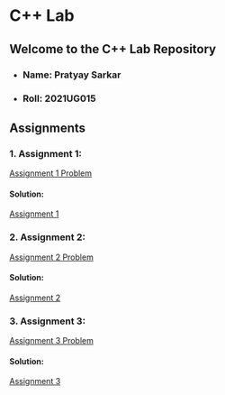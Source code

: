 # C++ Lab

## Welcome to the C++ Lab Repository
- ### Name: Pratyay Sarkar
- ### Roll: 2021UG015

## Assignments 
### 1.  Assignment 1: 
[Assignment 1 Problem](Assignments(Problems)/Assignment-1-CPP_Lab.pdf)
#### Solution:
[Assignment 1](Assignment-1)

### 2. Assignment 2:
[Assignment 2 Problem](Assignment-2/C-prog-exercise.pdf)

#### Solution:
[Assignment 2](Assignment-2)

### 3. Assignment 3:
[Assignment 3 Problem](Assignments(Problems)/lab2.pdf)

#### Solution:
[Assignment 3](Assignment-3)
